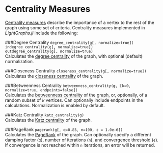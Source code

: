 # Centrality Measures

[Centrality measures](https://en.wikipedia.org/wiki/Centrality) describe the importance of a vertex to the rest of the graph using some set of criteria. Centrality measures implemented in *LightGraphs.jl* include the following:

###Degree Centrality
`degree_centrality(g[, normalize=true])`  
`indegree_centrality(g[, normalize=true])`  
`outdegree_centrality(g[, normalize=true)`  
Calculates the [degree centrality](https://en.wikipedia.org/wiki/Centrality#Degree_centrality) of the graph, with optional (default) normalization.

###Closeness Centrality
`closeness_centrality(g[, normalize=true])`  
Calculates the [closeness centrality](https://en.wikipedia.org/wiki/Centrality#Closeness_centrality) of the graph.

###Betweenness Centrality
`betweenness_centrality(g, [k=0, normalize=true, endpoints=false])`  
Calculates the [betweenness centrality](https://en.wikipedia.org/wiki/Centrality#Betweenness_centrality) of the graph, or, optionally, of a random subset of *k* vertices. Can optionally include endpoints in the calculations. Normalization is enabled by default.

###Katz Centrality
`katz_centrality(g)`  
Calculates the [Katz centrality](https://en.wikipedia.org/wiki/Katz_centrality) of the graph.

###PageRank
`pagerank(g[, α=0.85, n=100, ϵ = 1.0e-6])`  
Calculates the [PageRank](https://en.wikipedia.org/wiki/PageRank) of the graph. Can optionally
specify a different damping factor (`α`), number of iterations (`n`), and convergence threshold (`ϵ`).
If convergence is not reached within `n` iterations, an error will be returned.
